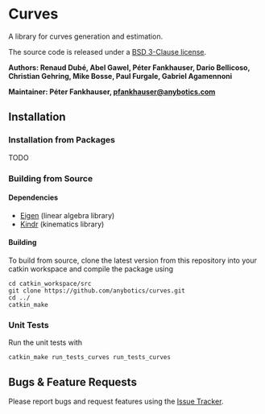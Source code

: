 # Curves

A library for curves generation and estimation.

The source code is released under a [BSD 3-Clause license](LICENSE).

**Authors: Renaud Dubé, Abel Gawel, Péter Fankhauser, Dario Bellicoso, Christian Gehring, Mike Bosse, Paul Furgale, Gabriel Agamennoni**

**Maintainer: Péter Fankhauser, pfankhauser@anybotics.com**

## Installation

### Installation from Packages

TODO

### Building from Source

#### Dependencies

- [Eigen](http://eigen.tuxfamily.org) (linear algebra library)
- [Kindr](https://github.com/anybotics/kindr.git) (kinematics library)

#### Building

To build from source, clone the latest version from this repository into your catkin workspace and compile the package using

	cd catkin_workspace/src
	git clone https://github.com/anybotics/curves.git
	cd ../
	catkin_make

### Unit Tests

Run the unit tests with

	catkin_make run_tests_curves run_tests_curves

## Bugs & Feature Requests

Please report bugs and request features using the [Issue Tracker](https://github.com/anybotics/curves/issues).
